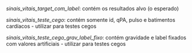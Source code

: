 *sinais_vitais_target_com_label*: contém os resultados alvo (o esperado)

*sinais_vitais_teste_cego*: contém somente id, qPA, pulso e batimentos cardíacos - utilizar para testes cegos

*sinais_vitais_teste_cego_grav_label_fixo*: contém gravidade e label fixados com valores artificiais - utilizar para testes cegos
